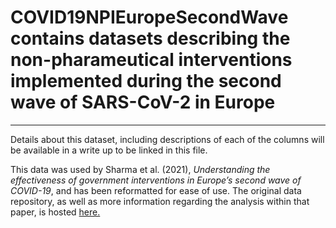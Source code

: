 # COVID19NPIEuropeSecondWave contains datasets describing the non-pharameutical interventions implemented during the second wave of SARS-CoV-2 in Europe

---

Details about this dataset, including descriptions of each of the columns will be available in a write up to be linked in this file. 

This data was used by Sharma et al. (2021), *Understanding the effectiveness of government interventions in Europe’s second wave of COVID-19*, and has been reformatted for ease of use. The original data repository, as well as more information regarding the analysis within that paper, is hosted [here.](https://github.com/MrinankSharma/COVID19NPISecondWave)

